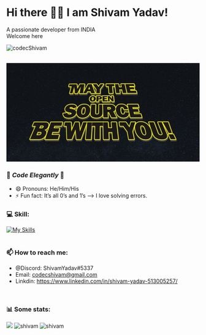 # Hi there 👋🏻 I am Shivam Yadav! 
A passionate developer from INDIA<br>
Welcome here  
<p align="left"> <img src="https://komarev.com/ghpvc/?username=codecShivam&label=Profile%20views&color=0e75b6&style=flat" alt="codecShivam" /> </p>
<br>

<img src="https://github.com/codecShivam/codecShivam/blob/ae505263bf417e5c2591d17b5b860369247d5641/May-the-Open-Source-be-with-you-768x391.jpg"  alt="codecshivam" />
<br>

<!--
**codecShivam/codecShivam** is a ✨ _special_ ✨ repository because its `README.md` (this file) appears on your GitHub profile.
-->

### 💙 _Code Elegantly_ 💙
<!-- - 🔭 I’m currently working on .. -->
<!-- - 👯 I’m looking to collaborate on ... -->
<!-- - 🤔 I’m looking for help with ... -->
- 😄 Pronouns: He/Him/His
- ⚡ Fun fact: It’s all 0’s and 1’s
--> I love solving errors.

### 💻 Skill:<br>
[![My Skills](https://skillicons.dev/icons?i=c,html,css,tailwind,javascript,react,git,bootstrap)](https://skillicons.dev) 
<br>
<br>
### 📫 How to reach me: 
- @Discord: ShivamYadav#5337
- Email: codecshivam@gmail.com
- Linkdin: https://www.linkedin.com/in/shivam-yadav-513005257/
<br>
<h3> 📊 Some stats: </h3>
<img height="180em" src="https://github-readme-stats.vercel.app/api?username=codecShivam&show_icons=true&hide_border=true&&count_private=true&include_all_commits=true" /> 
<img src="https://github-readme-stats.vercel.app/api/top-langs?username=codecShivam&show_icons=true&locale=en&layout=compact" alt="shivam" />
<img src="https://github-readme-streak-stats.herokuapp.com/?user=codecShivam&" alt="shivam" />
<br>
